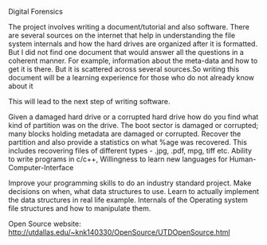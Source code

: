 Digital Forensics

The project involves writing a document/tutorial and also software. There are several sources on the internet that help in understanding the file system internals and how the hard drives are organized after it is formatted. But I did not find one document that would answer all the questions in a coherent manner. For example, information about the meta-data and how to get it is there. But it is scattered across several sources.So writing this document will be a learning experience for those who do not already know about it

This will lead to the next step of writing software.

Given a damaged hard drive or a corrupted hard drive how do you find what kind of partition was on the drive. The boot sector is damaged or corrupted; many blocks holding metadata are damaged or corrupted.
Recover the partition and also provide a statistics on what %age was recovered. This includes recovering files of different types - .jpg, .pdf, mpg, tiff etc.
Ability to write programs in c/c++, Willingness to learn new languages for Human-Computer-Interface

Improve your programming skills to do an industry standard project.
Make decisions on when, what data structures to use.
Learn to actually implement the data structures in real life example.
Internals of the Operating system file structures and how to manipulate them.

Open Source website:
http://utdallas.edu/~knk140330/OpenSource/UTDOpenSource.html
